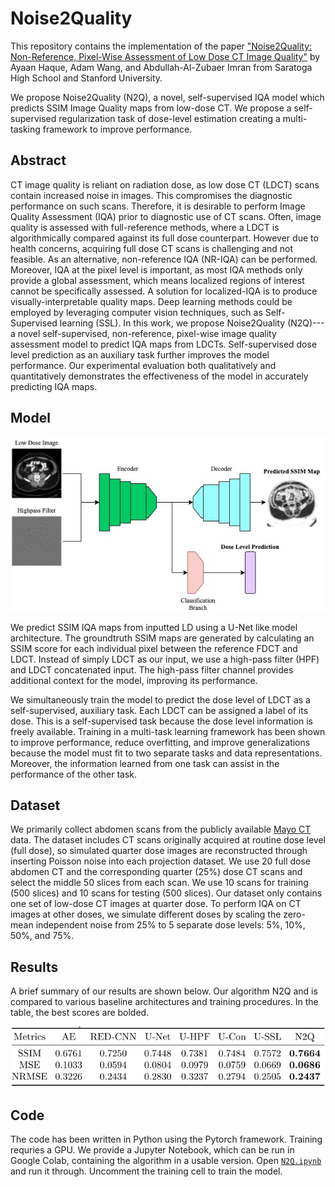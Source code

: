 # Noise2Quality

This repository contains the implementation of the paper ["Noise2Quality: Non-Reference, Pixel-Wise Assessment of Low Dose CT Image Quality"](https://spie.org/medical-imaging/presentation/Noise2Quality--non-Reference-pixel-wise-assessment-of-low-dose/12035-55?SSO=1) by Ayaan Haque, Adam Wang, and Abdullah-Al-Zubaer Imran from Saratoga High School and Stanford University.

We propose Noise2Quality (N2Q), a novel, self-supervised IQA model which predicts SSIM Image Quality maps from low-dose CT. We propose a self-supervised regularization task of dose-level estimation creating a multi-tasking framework to improve performance.

## Abstract

CT image quality is reliant on radiation dose, as low dose CT (LDCT) scans contain increased noise in images. This compromises the diagnostic performance on such scans. Therefore, it is desirable to perform Image Quality Assessment (IQA) prior to diagnostic use of CT scans. Often, image quality is assessed with full-reference methods, where a LDCT is algorithmically compared against its full dose counterpart. However due to health concerns, acquiring full dose CT scans is challenging and not feasible. As an alternative, non-reference IQA (NR-IQA) can be performed. Moreover, IQA at the pixel level is important, as most IQA methods only provide a global assessment, which means localized regions of interest cannot be specifically assessed. A solution for localized-IQA is to produce visually-interpretable quality maps. Deep learning methods could be employed by leveraging computer vision techniques, such as Self-Supervised learning (SSL). In this work, we propose Noise2Quality (N2Q)---a novel self-supervised, non-reference, pixel-wise image quality assessment model to predict IQA maps from LDCTs. Self-supervised dose level prediction as an auxiliary task further improves the model performance. Our experimental evaluation both qualitatively and quantitatively demonstrates the effectiveness of the model in accurately predicting IQA maps.

## Model

![Figure](https://github.com/ayaanzhaque/Noise2Quality/blob/main/images/model_diagram.jpg?raw=true)

We predict SSIM IQA maps from inputted LD using a U-Net like model architecture. The groundtruth SSIM maps are generated by calculating an SSIM score for each individual pixel between the reference FDCT and LDCT. Instead of simply LDCT as our input, we use a high-pass filter (HPF) and LDCT concatenated input. The high-pass filter channel provides additional context for the model, improving its performance.

We simultaneously train the model to predict the dose level of LDCT as a self-supervised, auxiliary task. Each LDCT can be assigned a label of its dose. This is a self-supervised task because the dose level information is freely available. Training in a multi-task learning framework has been shown to improve performance, reduce overfitting, and improve generalizations because the model must fit to two separate tasks and data representations. Moreover, the information learned from one task can assist in the performance of the other task. 

## Dataset

We primarily collect abdomen scans from the publicly available [Mayo CT](https://www.aapm.org/grandchallenge/lowdosect/) data. The dataset includes CT scans originally acquired at routine dose level (full dose), so simulated quarter dose images are reconstructed through inserting Poisson noise into each projection dataset. We use 20 full dose abdomen CT and the corresponding quarter (25%) dose CT scans and select the middle 50 slices from each scan. We use 10 scans for training (500 slices) and 10 scans for testing (500 slices). Our dataset only contains one set of low-dose CT images at quarter dose. To perform IQA on CT images at other doses, we simulate different doses by scaling the zero-mean independent noise from 25\% to 5 separate dose levels: 5%, 10%, 50%, and 75%.

## Results

A brief summary of our results are shown below. Our algorithm N2Q and is compared to various baseline architectures and training procedures. In the table, the best scores are bolded.

![Figure](https://github.com/ayaanzhaque/Noise2Quality/blob/main/images/results_table.png?raw=true)

## Code

The code has been written in Python using the Pytorch framework. Training requries a GPU. We provide a Jupyter Notebook, which can be run in Google Colab, containing the algorithm in a usable version. Open [```N2Q.ipynb```](https://github.com/ayaanzhaque/Noise2Quality/blob/main/N2Q.ipynb) and run it through. Uncomment the training cell to train the model.

